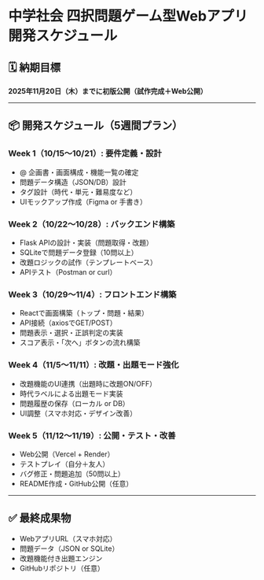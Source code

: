 # 中学社会 四択問題ゲーム型Webアプリ 開発スケジュール

## 🗓 納期目標
**2025年11月20日（木）までに初版公開（試作完成＋Web公開）**

---

## 📦 開発スケジュール（5週間プラン）

### Week 1（10/15〜10/21）: 要件定義・設計
- @ 企画書・画面構成・機能一覧の確定
- 問題データ構造（JSON/DB）設計
- タグ設計（時代・単元・難易度など）
- UIモックアップ作成（Figma or 手書き）

### Week 2（10/22〜10/28）: バックエンド構築
- Flask APIの設計・実装（問題取得・改題）
- SQLiteで問題データ登録（10問以上）
- 改題ロジックの試作（テンプレートベース）
- APIテスト（Postman or curl）

### Week 3（10/29〜11/4）: フロントエンド構築
- Reactで画面構築（トップ・問題・結果）
- API接続（axiosでGET/POST）
- 問題表示・選択・正誤判定の実装
- スコア表示・「次へ」ボタンの流れ構築

### Week 4（11/5〜11/11）: 改題・出題モード強化
- 改題機能のUI連携（出題時に改題ON/OFF）
- 時代ラベルによる出題モード実装
- 問題履歴の保存（ローカル or DB）
- UI調整（スマホ対応・デザイン改善）

### Week 5（11/12〜11/19）: 公開・テスト・改善
- Web公開（Vercel + Render）
- テストプレイ（自分＋友人）
- バグ修正・問題追加（50問以上）
- README作成・GitHub公開（任意）

---

## ✅ 最終成果物
- WebアプリURL（スマホ対応）
- 問題データ（JSON or SQLite）
- 改題機能付き出題エンジン
- GitHubリポジトリ（任意）

